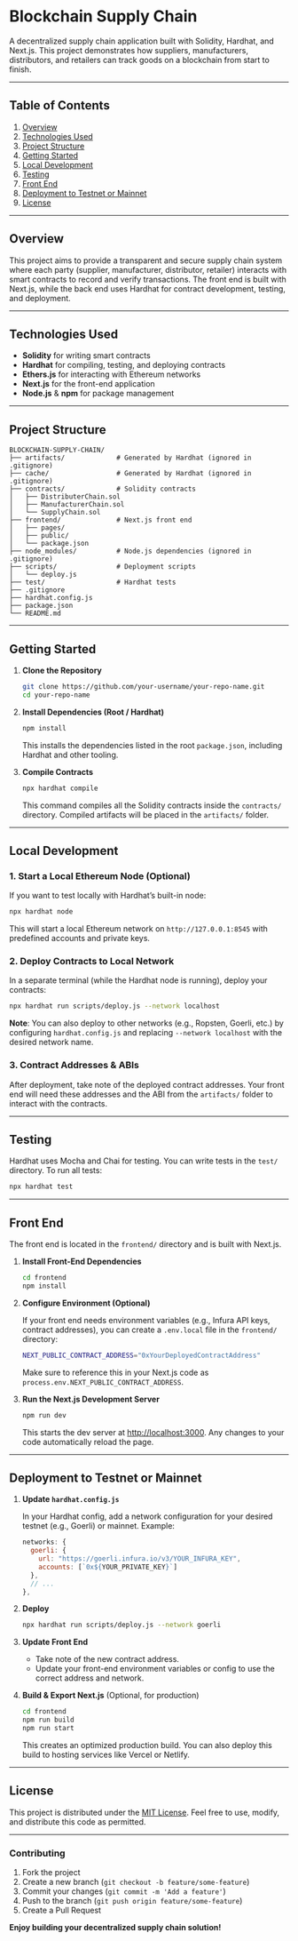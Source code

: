 # Blockchain Supply Chain

A decentralized supply chain application built with Solidity, Hardhat, and Next.js. This project demonstrates how suppliers, manufacturers, distributors, and retailers can track goods on a blockchain from start to finish.

---

## Table of Contents

1. [Overview](#overview)  
2. [Technologies Used](#technologies-used)  
3. [Project Structure](#project-structure)  
4. [Getting Started](#getting-started)  
5. [Local Development](#local-development)  
6. [Testing](#testing)  
7. [Front End](#front-end)  
8. [Deployment to Testnet or Mainnet](#deployment-to-testnet-or-mainnet)  
9. [License](#license)  

---

## Overview

This project aims to provide a transparent and secure supply chain system where each party (supplier, manufacturer, distributor, retailer) interacts with smart contracts to record and verify transactions. The front end is built with Next.js, while the back end uses Hardhat for contract development, testing, and deployment.

---

## Technologies Used

- **Solidity** for writing smart contracts  
- **Hardhat** for compiling, testing, and deploying contracts  
- **Ethers.js** for interacting with Ethereum networks  
- **Next.js** for the front-end application  
- **Node.js** & **npm** for package management  

---

## Project Structure

```
BLOCKCHAIN-SUPPLY-CHAIN/
├── artifacts/             # Generated by Hardhat (ignored in .gitignore)
├── cache/                 # Generated by Hardhat (ignored in .gitignore)
├── contracts/             # Solidity contracts
│   ├── DistributerChain.sol
│   ├── ManufacturerChain.sol
│   └── SupplyChain.sol
├── frontend/              # Next.js front end
│   ├── pages/
│   ├── public/
│   └── package.json
├── node_modules/          # Node.js dependencies (ignored in .gitignore)
├── scripts/               # Deployment scripts
│   └── deploy.js
├── test/                  # Hardhat tests
├── .gitignore
├── hardhat.config.js
├── package.json
└── README.md
```

---

## Getting Started

1. **Clone the Repository**

   ```bash
   git clone https://github.com/your-username/your-repo-name.git
   cd your-repo-name
   ```

2. **Install Dependencies (Root / Hardhat)**

   ```bash
   npm install
   ```

   This installs the dependencies listed in the root `package.json`, including Hardhat and other tooling.

3. **Compile Contracts**

   ```bash
   npx hardhat compile
   ```

   This command compiles all the Solidity contracts inside the `contracts/` directory. Compiled artifacts will be placed in the `artifacts/` folder.

---

## Local Development

### 1. Start a Local Ethereum Node (Optional)

If you want to test locally with Hardhat’s built-in node:

```bash
npx hardhat node
```

This will start a local Ethereum network on `http://127.0.0.1:8545` with predefined accounts and private keys.

### 2. Deploy Contracts to Local Network

In a separate terminal (while the Hardhat node is running), deploy your contracts:

```bash
npx hardhat run scripts/deploy.js --network localhost
```

**Note**: You can also deploy to other networks (e.g., Ropsten, Goerli, etc.) by configuring `hardhat.config.js` and replacing `--network localhost` with the desired network name.

### 3. Contract Addresses & ABIs

After deployment, take note of the deployed contract addresses. Your front end will need these addresses and the ABI from the `artifacts/` folder to interact with the contracts.

---

## Testing

Hardhat uses Mocha and Chai for testing. You can write tests in the `test/` directory. To run all tests:

```bash
npx hardhat test
```

---

## Front End

The front end is located in the `frontend/` directory and is built with Next.js.

1. **Install Front-End Dependencies**

   ```bash
   cd frontend
   npm install
   ```

2. **Configure Environment (Optional)**

   If your front end needs environment variables (e.g., Infura API keys, contract addresses), you can create a `.env.local` file in the `frontend/` directory:

   ```bash
   NEXT_PUBLIC_CONTRACT_ADDRESS="0xYourDeployedContractAddress"
   ```

   Make sure to reference this in your Next.js code as `process.env.NEXT_PUBLIC_CONTRACT_ADDRESS`.

3. **Run the Next.js Development Server**

   ```bash
   npm run dev
   ```

   This starts the dev server at [http://localhost:3000](http://localhost:3000). Any changes to your code automatically reload the page.

---

## Deployment to Testnet or Mainnet

1. **Update `hardhat.config.js`**

   In your Hardhat config, add a network configuration for your desired testnet (e.g., Goerli) or mainnet. Example:

   ```js
   networks: {
     goerli: {
       url: "https://goerli.infura.io/v3/YOUR_INFURA_KEY",
       accounts: [`0x${YOUR_PRIVATE_KEY}`]
     },
     // ...
   },
   ```

2. **Deploy**

   ```bash
   npx hardhat run scripts/deploy.js --network goerli
   ```

3. **Update Front End**

   - Take note of the new contract address.
   - Update your front-end environment variables or config to use the correct address and network.

4. **Build & Export Next.js** (Optional, for production)

   ```bash
   cd frontend
   npm run build
   npm run start
   ```

   This creates an optimized production build. You can also deploy this build to hosting services like Vercel or Netlify.

---

## License

This project is distributed under the [MIT License](./LICENSE). Feel free to use, modify, and distribute this code as permitted.

---

### Contributing

1. Fork the project
2. Create a new branch (`git checkout -b feature/some-feature`)
3. Commit your changes (`git commit -m 'Add a feature'`)
4. Push to the branch (`git push origin feature/some-feature`)
5. Create a Pull Request

**Enjoy building your decentralized supply chain solution!**